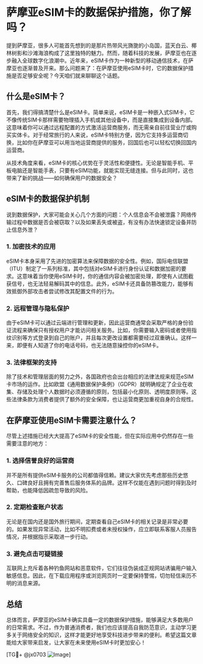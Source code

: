 # 萨摩亚eSIM卡的数据保护措施，你了解吗？

提到萨摩亚，很多人可能首先想到的是那片热带风光旖旎的小岛国，蓝天白云、椰林树影和沙滩海浪构成了这里独特的魅力。然而，随着科技的发展，萨摩亚也在逐步融入全球数字化浪潮中。近年来，eSIM卡作为一种新型的移动通信技术，在萨摩亚也逐渐普及开来。那么问题来了：在萨摩亚使用eSIM卡时，它的数据保护措施是否足够安全呢？今天咱们就来聊聊这个话题。

## 什么是eSIM卡？

首先，我们得搞清楚什么是eSIM卡。简单来说，eSIM卡是一种嵌入式SIM卡，它不像传统SIM卡那样需要物理插入手机或其他设备中，而是直接集成到设备内部。这意味着你可以通过远程配置的方式激活运营商服务，而无需亲自前往营业厅或购买实体卡。对于经常旅行的人来说，eSIM卡特别方便，因为它支持多运营商切换，比如你在萨摩亚可以用当地运营商提供的服务，回国后也可以轻松切换回国内运营商。

从技术角度来看，eSIM卡的核心优势在于灵活性和便捷性。无论是智能手机、平板电脑还是智能手表，只要有eSIM功能，就能实现无缝连接。但与此同时，这也带来了新的挑战——如何确保用户的数据安全？

## eSIM卡的数据保护机制

说到数据保护，大家可能会关心几个方面的问题：个人信息会不会被泄露？网络传输过程中数据是否会被窃取？以及如果丢失或被盗，有没有办法快速锁定设备并防止信息外泄？

### 1. 加密技术的应用

eSIM卡本身采用了先进的加密算法来保障数据的安全性。例如，国际电信联盟（ITU）制定了一系列标准，其中包括对eSIM卡进行身份认证和数据加密的要求。这意味着当你使用eSIM卡时，你的通信内容会被加密处理，即使有人试图截获信号，也无法轻易解码其中的信息。此外，eSIM卡还具备防篡改能力，能够有效抵御外部攻击者尝试修改其配置文件的行为。

### 2. 远程管理与隐私保护

由于eSIM卡可以通过云端进行管理和更新，因此运营商通常会采取严格的身份验证流程来确保只有授权用户才能访问相关服务。比如，你需要输入密码或者使用指纹识别等方式登录到自己的账户，并且每次更改设置都需要经过双重确认。这样一来，即便有人知道了你的电话号码，也无法随意操控你的eSIM卡。

### 3. 法律框架的支持

除了技术和管理层面的努力之外，各国政府也会出台相应的法律法规来规范eSIM卡市场的运作。比如欧盟《通用数据保护条例》（GDPR）就明确规定了企业在收集、存储及处理个人数据时必须遵循的原则，包括最小化原则、透明度原则等。这些法律条款为消费者提供了额外的安全保障，也让运营商更加重视自身的合规性。

## 在萨摩亚使用eSIM卡需要注意什么？

尽管上述措施已经大大提高了eSIM卡的安全性能，但在实际应用中仍然存在一些需要注意的地方：

### 1. 选择信誉良好的运营商

并不是所有提供eSIM卡服务的公司都值得信赖。建议大家优先考虑那些历史悠久、口碑良好且拥有完善售后服务体系的品牌。这样不仅能在遇到问题时得到及时帮助，也能降低因疏忽导致的风险。

### 2. 定期检查账户状态

无论是在国内还是国外旅行期间，定期查看自己eSIM卡的相关记录是非常必要的。如果发现异常活动，比如不明扣费或者未授权操作，应立即联系客服人员报告情况，并根据指示采取进一步行动。

### 3. 避免点击可疑链接

互联网上充斥着各种钓鱼网站和恶意软件，它们往往伪装成正规网站诱骗用户输入敏感信息。因此，在下载应用程序或浏览网页时一定要保持警惕，切勿轻信来历不明的消息来源。

## 总结

总体而言，萨摩亚的eSIM卡确实具备一定的数据保护措施，能够满足大多数用户的日常需求。不过，作为普通消费者，我们也应该提高自我防范意识，主动学习更多关于网络安全的知识，这样才能更好地享受科技进步带来的便利。希望这篇文章能给大家带来启发，让大家在未来使用eSIM卡时更加安心！

[TG💪+ @jx0703 ![Image](https://github.com/user-attachments/assets/dbca1d08-cadb-493c-b0ec-ad6f7a83f270)]